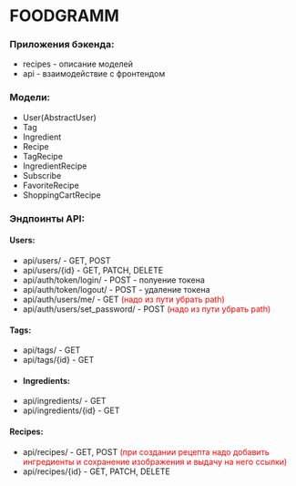 # FOODGRAMM


### Приложения бэкенда:
- recipes - описание моделей
- api - взаимодействие с фронтендом

### Модели:
- User(AbstractUser)
- Tag
- Ingredient
- Recipe
- TagRecipe
- IngredientRecipe
- Subscribe
- FavoriteRecipe
- ShoppingCartRecipe

### Эндпоинты API:
#### Users:
- api/users/ - GET, POST
- api/users/{id} - GET, PATCH, DELETE
- api/auth/token/login/ - POST - полуение токена
- api/auth/token/logout/ - POST - удаление токена
- api/auth/users/me/ - GET <span style="color:red">(надо из пути убрать path)</span>
- api/auth/users/set_password/ - POST <span style="color:red">(надо из пути убрать path)</span>
#### Tags:
- api/tags/ - GET
- api/tags/{id} - GET
- #### Ingredients:
- api/ingredients/ - GET
- api/ingredients/{id} - GET
#### Recipes:
- api/recipes/ - GET, POST <span style="color:red">(при создании рецепта надо добавить ингредиенты и сохранение изображения и выдачу на него ссылки)</span>
- api/recipes/{id} - GET, PATCH, DELETE


